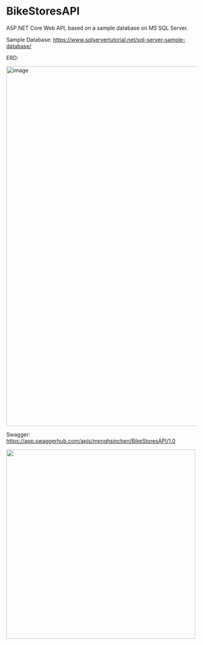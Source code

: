# BikeStoresAPI
 ASP.NET Core Web API, based on a sample database on MS SQL Server.

Sample Database:
https://www.sqlservertutorial.net/sql-server-sample-database/

ERD:

<img width="950" alt="image" src="https://github.com/menghsinchen/BikeStoresAPI/assets/102609505/f6249ee7-5d84-4ff1-8b87-26387fd42d93">

Swagger:
https://app.swaggerhub.com/apis/menghsinchen/BikeStoresAPI/1.0

<img width="500" src="https://github.com/menghsinchen/BikeStoresAPI/assets/102609505/de1de2a6-c855-4687-97e0-c2e7e93dc57f">
